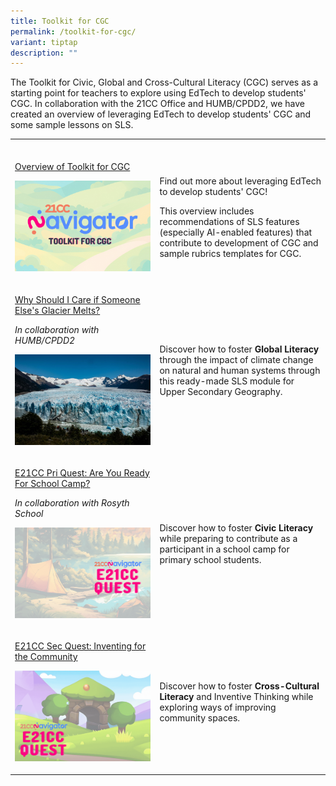```yaml
---
title: Toolkit for CGC
permalink: /toolkit-for-cgc/
variant: tiptap
description: ""
---
```

<p>The Toolkit for Civic, Global and Cross-Cultural Literacy (CGC) serves
as a starting point for teachers to explore using EdTech to develop students'
CGC. In collaboration with the 21CC Office and HUMB/CPDD2, we have created
an overview of leveraging EdTech to develop students' CGC and some sample
lessons on SLS.</p>
<p></p>
<table style="minWidth: 50px">
<colgroup>
<col>
<col>
</colgroup>
<tbody>
<tr>
<td rowspan="1" colspan="1">
<p></p>
</td>
<td rowspan="1" colspan="1">
<p></p>
</td>
</tr>
<tr>
<td rowspan="1" colspan="1">
<p><a href="https://for.edu.sg/toolkitforcgc" rel="noopener nofollow" target="_blank">Overview of Toolkit for CGC</a>
</p>
<p></p>
<div class="isomer-image-wrapper">
<img style="width: 100%" height="auto" width="100%" alt="" src="/images/Toolkit_for_CGC_cover.png">
</div>
<p></p>
<p></p>
<p></p>
</td>
<td rowspan="1" colspan="1">
<p>Find out more about leveraging EdTech to develop students' CGC!</p>
<p></p>
<p>This overview includes recommendations of SLS features (especially AI-enabled
features) that contribute to development of CGC and sample rubrics templates
for CGC.</p>
<p></p>
</td>
</tr>
<tr>
<td rowspan="1" colspan="1">
<p><a href="https://for.edu.sg/geogtoolkitforcgc" rel="noopener nofollow" target="_blank">Why Should I Care if Someone Else's Glacier Melts?</a>
</p>
<p></p>
<p><em>In collaboration with HUMB/CPDD2</em>
</p>
<p></p>
<div class="isomer-image-wrapper">
<img style="width: 100%" height="auto" width="100%" alt="" src="/images/Perito_Moreno_Glacier.jpg">
</div>
<p></p>
</td>
<td rowspan="1" colspan="1">
<p>Discover how to foster <strong>Global Literacy</strong> through the impact
of climate change on natural and human systems through this ready-made
SLS module for Upper Secondary Geography.</p>
</td>
</tr>
<tr>
<td rowspan="1" colspan="1">
<p><a href="https://for.edu.sg/21ccn-pri-civicliteracy" rel="noopener nofollow" target="_blank">E21CC Pri Quest: Are You Ready For School Camp?</a>
</p>
<p></p>
<p><em>In collaboration with Rosyth School</em>
<br>
</p>
<div class="isomer-image-wrapper">
<img style="width: 100%" height="auto" width="100%" alt="" src="/images/21CC_Navigator_Onboarding_Graphics__NEW_LOGO___57_.gif">
</div>
<p></p>
</td>
<td rowspan="1" colspan="1">
<p>Discover how to foster <strong>Civic Literacy</strong> while preparing to
contribute as a participant in a school camp for primary school students.</p>
</td>
</tr>
<tr>
<td rowspan="1" colspan="1">
<p><a href="https://for.edu.sg/21ccn-crossculturalinventive" rel="noopener nofollow" target="_blank">E21CC Sec Quest: Inventing for the Community</a>
</p>
<p></p>
<div class="isomer-image-wrapper">
<img style="width: 100%" height="auto" width="100%" alt="" src="/images/21CCN_Quest_5.gif">
</div>
<p></p>
</td>
<td rowspan="1" colspan="1">
<p>Discover how to foster <strong>Cross-Cultural Literacy</strong> and Inventive
Thinking while exploring ways of improving community spaces.</p>
<p></p>
</td>
</tr>
</tbody>
</table>
<p></p>